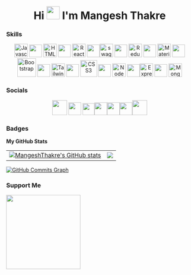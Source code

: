 <h1 align="center">Hi  <img src="https://media.giphy.com/media/hvRJCLFzcasrR4ia7z/giphy.gif" width="35">  I'm Mangesh Thakre</h1>


### Skills

<p align="center">
 <a href="https://developer.mozilla.org/en-US/docs/Web/JavaScript" target="_blank" rel="noreferrer"><img src="https://res.cloudinary.com/dfyznrd0v/image/upload/v1671193307/js_vcrbs0.png" width="36" height="36" alt="Javascript" /></a>
 <img src="https://res.cloudinary.com/dfyznrd0v/image/upload/v1671006911/space_slwjuy.png" width="34" height="34" />
 <a href="https://developer.mozilla.org/en-US/docs/Glossary/HTML5" target="_blank" rel="noreferrer"><img src="https://res.cloudinary.com/dfyznrd0v/image/upload/v1671194343/5847f5c3cef1014c0b5e489d_bkzvkl.png" width="36" height="36" alt="HTML5" /></a>
 <img src="https://res.cloudinary.com/dfyznrd0v/image/upload/v1671006911/space_slwjuy.png" width="34" height="34" />
 <a href="https://reactjs.org/" target="_blank" rel="noreferrer"><img src="https://res.cloudinary.com/dfyznrd0v/image/upload/v1671194935/pngwing.com_1_w4ltgf.png" width="36" height="36" alt="React" /></a>
 <img src="https://res.cloudinary.com/dfyznrd0v/image/upload/v1671006911/space_slwjuy.png" width="34" height="34" /><a href="https://swagger.io/" target="_blank" rel="noreferrer"><img src="https://res.cloudinary.com/dfyznrd0v/image/upload/v1671198693/swagger_vz3y5c.svg" width="36" height="36" alt="swagger" /></a>
 <img src="https://res.cloudinary.com/dfyznrd0v/image/upload/v1671006911/space_slwjuy.png" width="34" height="34" />
 <a href="https://redux.js.org/" target="_blank" rel="noreferrer"><img src="https://res.cloudinary.com/dfyznrd0v/image/upload/v1671194997/pngwing.com_2_qjymrc.png" width="36" height="36" alt="Redux" /></a>
 <img src="https://res.cloudinary.com/dfyznrd0v/image/upload/v1671006911/space_slwjuy.png" width="34" height="34" />
 <a href="https://mui.com/" target="_blank" rel="noreferrer"><img src="https://res.cloudinary.com/dfyznrd0v/image/upload/v1671198543/icons8-material-ui-480_ggycm0.png" width="36" height="36" alt="Material UI" /></a>
 <img src="https://res.cloudinary.com/dfyznrd0v/image/upload/v1671006911/space_slwjuy.png" width="34" height="34" />
 <a href="https://getbootstrap.com/" target="_blank" rel="noreferrer"><img src="https://res.cloudinary.com/dfyznrd0v/image/upload/v1671198274/pngegg_6_zg0yih.png"  height="50" alt="Bootstrap" /></a>
 <img src="https://res.cloudinary.com/dfyznrd0v/image/upload/v1671006911/space_slwjuy.png" width="34" height="34" />
 <a href="https://tailwindcss.com/" target="_blank" rel="noreferrer"><img src="https://res.cloudinary.com/dfyznrd0v/image/upload/v1671195361/pngwing.com_4_sviowe.png"  height="36" alt="Tailwind Css" /></a>
 <img src="https://res.cloudinary.com/dfyznrd0v/image/upload/v1671006911/space_slwjuy.png" width="34" height="34" />
 <a href="https://www.w3.org/TR/CSS/#css" target="_blank" rel="noreferrer"><img src="https://res.cloudinary.com/dfyznrd0v/image/upload/v1671194546/pngwing.com_uwfp5q.png" width="45" height="45" alt="CSS3" /></a>
 <img src="https://res.cloudinary.com/dfyznrd0v/image/upload/v1671006911/space_slwjuy.png" width="34" height="34" />
 <a href="https://nodejs.org/en/" target="_blank" rel="noreferrer"><img src="https://res.cloudinary.com/dfyznrd0v/image/upload/v1671195109/pngwing.com_3_xjsw8m.png" width="36" height="36" alt="NodeJS" /></a>
 <img src="https://res.cloudinary.com/dfyznrd0v/image/upload/v1671006911/space_slwjuy.png" width="34" height="34" /><a href="https://expressjs.com/" target="_blank" rel="noreferrer"><img src="https://res.cloudinary.com/dfyznrd0v/image/upload/v1671196539/pngegg_zmzoxk.png"  height="36" alt="Express" /></a>
 <img src="https://res.cloudinary.com/dfyznrd0v/image/upload/v1671006911/space_slwjuy.png" width="34" height="34" />
 <a href="https://www.mongodb.com/" target="_blank" rel="noreferrer"><img src="https://res.cloudinary.com/dfyznrd0v/image/upload/v1671198030/pngegg_1_zwtmkx.png" height="36" alt="MongoDB" /></a></p>



### Socials
<p align="center"> <a href="https://mangeshthakre.cyclic.app" target="_blank" rel="noreferrer"><img src="https://res.cloudinary.com/dfyznrd0v/image/upload/v1670833732/jvftdspwhrcnu0yhnajd.png" width="40" height="40" /></a> <img src="https://res.cloudinary.com/dfyznrd0v/image/upload/v1671006911/space_slwjuy.png" width="34" height="34" /> <a href="https://www.linkedin.com/in/mangesh-thakre-a55b13217" target="_blank" rel="noreferrer"><img src="https://res.cloudinary.com/dfyznrd0v/image/upload/v1671006444/linkedin_esrloq.svg" width="32" height="32" /></a><img src="https://res.cloudinary.com/dfyznrd0v/image/upload/v1671006911/space_slwjuy.png" width="34" height="34" /><a href="https://mangeshthakre.hashnode.dev/" target="_blank" rel="noreferrer"><img src="https://res.cloudinary.com/dfyznrd0v/image/upload/v1671006765/hashnode_plxedd.png" width="34" height="34" /></a><img src="https://res.cloudinary.com/dfyznrd0v/image/upload/v1671006911/space_slwjuy.png" width="34" height="34" /><a href="https://www.findcoder.io/u/mangeshthakre" target="_blank" rel="noreferrer"><img src="https://res.cloudinary.com/dfyznrd0v/image/upload/v1671006444/findcoder_a6z6fl.svg" width="40" height="40" /></a>
</p>

### Badges

<b>My GitHub Stats</b>

|   |   |  
|---|---|
| <a href="http://www.github.com/MangeshThakre"><img src="https://github-readme-stats.vercel.app/api?username=MangeshThakre&show_icons=true&hide=&count_private=true&title_color=0891b2&text_color=ffffff&icon_color=14b8a6&bg_color=0f172a&hide_border=true&show_icons=true" alt="MangeshThakre's GitHub stats" /></a>   |  <a href="http://www.github.com/MangeshThakre"><img src="https://github-readme-streak-stats.herokuapp.com/?user=MangeshThakre&stroke=ffffff&background=0f172a&ring=0891b2&fire=0891b2&currStreakNum=ffffff&currStreakLabel=0891b2&sideNums=ffffff&sideLabels=ffffff&dates=ffffff&hide_border=true" /></a>   |  




<a href="http://www.github.com/MangeshThakre"><img src="https://activity-graph.herokuapp.com/graph?username=MangeshThakre&bg_color=0f172a&color=ffffff&line=14b8a6&point=ffffff&area_color=0f172a&area=true&hide_border=true&custom_title=GitHub%20Commits%20Graph" alt="GitHub Commits Graph" /></a>



<!--  <a href="https://github.com/MangeshThakre" align="left"><img src="https://github-readme-stats.vercel.app/api/top-langs/?username=MangeshThakre&langs_count=10&title_color=0891b2&text_color=ffffff&icon_color=14b8a6&bg_color=0f172a&hide_border=true&locale=en&custom_title=Top%20%Languages" alt="Top Languages" /></a> -->

<!-- <b>Top Repositories</b>

<div width="100%" align="center"><a href="https://github.com/MangeshThakre/https://github.com/MangeshThakre/Chat-web-app-MERN" align="left"><img align="left" width="45%" src="https://github-readme-stats.vercel.app/api/pin/?username=MangeshThakre&repo=https://github.com/MangeshThakre/Chat-web-app-MERN&title_color=0891b2&text_color=ffffff&icon_color=14b8a6&bg_color=0f172a&hide_border=true&locale=en" /></a></div><br /><br /><br /><br /><br /><br /><br /> -->

### Support Me

<a href="https://www.buymeacoffee.com/mangeshthakre"><img src="https://cdn.buymeacoffee.com/buttons/v2/default-yellow.png" width="200" /></a>
